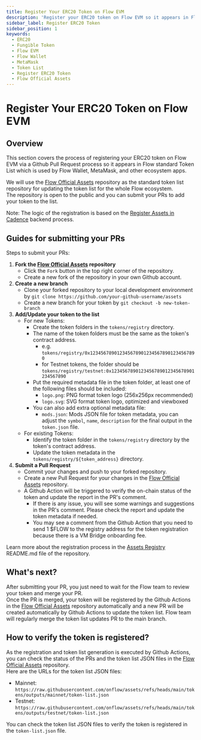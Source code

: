 ```yaml
---
title: Register Your ERC20 Token on Flow EVM
description: 'Register your ERC20 token on Flow EVM so it appears in Flow Wallet, MetaMask, and other ecosystem apps.'
sidebar_label: Register ERC20 Token
sidebar_position: 1
keywords:
  - ERC20
  - Fungible Token
  - Flow EVM
  - Flow Wallet
  - MetaMask
  - Token List
  - Register ERC20 Token
  - Flow Official Assets
---
```


# Register Your ERC20 Token on Flow EVM

## Overview

This section covers the process of registering your ERC20 token on Flow EVM via a Github Pull Request process so it appears in Flow standard Token List which is used by Flow Wallet, MetaMask, and other ecosystem apps.

We will use the [Flow Official Assets] repository as the standard token list repository for updating the token list for the whole Flow ecosystem.  
The repository is open to the public and you can submit your PRs to add your token to the list.  

Note: The logic of the registration is based on the [Register Assets in Cadence] backend process.

## Guides for submitting your PRs

Steps to submit your PRs:

1. **Fork the [Flow Official Assets] repository**
    - Click the `Fork` button in the top right corner of the repository.
    - Create a new fork of the repository in your own Github account.
2. **Create a new branch**
    - Clone your forked repository to your local development environment by `git clone https://github.com/your-github-username/assets`
    - Create a new branch for your token by `git checkout -b new-token-branch`
3. **Add/Update your token to the list**
    - For new Tokens:
        - Create the token folders in the `tokens/registry` directory.
        - The name of the token folders must be the same as the token's contract address.
           - e.g. `tokens/registry/0x1234567890123456789012345678901234567890`
           - for Testnet tokens, the folder should be `tokens/registry/testnet:0x1234567890123456789012345678901234567890`
        - Put the required metadata file in the token folder, at least one of the following files should be included:
           - `logo.png`: PNG format token logo (256x256px recommended)
           - `logo.svg`: SVG format token logo, optimized and viewboxed
        - You can also add extra optional metadata file:
           - `mods.json`: Mods JSON file for token metadata, you can adjust the `symbol`, `name`, `description` for the final output in the `token.json` file.
    - For existing Tokens:
        - Identify the token folder in the `tokens/registry` directory by the token's contract address.
        - Update the token metadata in the `tokens/registry/${token_address}` directory.
4. **Submit a Pull Request**
    - Commit your changes and push to your forked repository.
    - Create a new Pull Request for your changes in the [Flow Official Assets] repository.
    - A Github Action will be triggered to verify the on-chain status of the token and update the report in the PR's comment.
        - If there is any issue, you will see some warnings and suggestions in the PR's comment. Please check the report and update the token metadata if needed.
        - You may see a comment from the Github Action that you need to send 1 $FLOW to the registry address for the token registration because there is a VM Bridge onboarding fee.

Learn more about the registration process in the [Assets Registry] README.md file of the repository.

## What's next?

After submitting your PR, you just need to wait for the Flow team to review your token and merge your PR.  
Once the PR is merged, your token will be registered by the Github Actions in the [Flow Official Assets] repository automatically and a new PR will be created automatically by Github Actions to update the token list. Flow team will regularly merge the token list updates PR to the main branch.  

## How to verify the token is registered?

As the registration and token list generation is executed by Github Actions, you can check the status of the PRs and the token list JSON files in the [Flow Official Assets] repository.  
Here are the URLs for the token list JSON files:

- Mainnet: `https://raw.githubusercontent.com/onflow/assets/refs/heads/main/tokens/outputs/mainnet/token-list.json`
- Testnet: `https://raw.githubusercontent.com/onflow/assets/refs/heads/main/tokens/outputs/testnet/token-list.json`

You can check the token list JSON files to verify the token is registered in the `token-list.json` file.

[Flow Official Assets]: https://github.com/onflow/assets
[Register Assets in Cadence]: ./register-cadence-assets.md
[Assets Registry]: https://github.com/onflow/assets/tree/main/tokens
